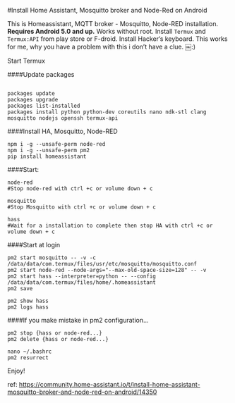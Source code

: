 #Install Home Assistant, Mosquitto broker and Node-Red on Android  

This is Homeassistant, MQTT broker - Mosquitto, Node-RED installation. **Requires Android 5.0 and up.** Works without root. Install `Termux` and `Termux:API` from play store or F-droid. Install Hacker’s keyboard. This works for me, why you have a problem with this i don’t have a clue. ￼:)

Start Termux  

####Update packages  
```

packages update
packages upgrade
packages list-installed
packages install python python-dev coreutils nano ndk-stl clang mosquitto nodejs openssh termux-api
```
####Install HA, Mosquitto, Node-RED  
```
npm i -g --unsafe-perm node-red
npm i -g --unsafe-perm pm2
pip install homeassistant
```
####Start:
```
node-red
#Stop node-red with ctrl +c or volume down + c

mosquitto
#Stop Mosquitto with ctrl +c or volume down + c

hass
#Wait for a installation to complete then stop HA with ctrl +c or volume down + c  
```

####Start at login
```
pm2 start mosquitto -- -v -c /data/data/com.termux/files/usr/etc/mosquitto/mosquitto.conf
pm2 start node-red --node-args="--max-old-space-size=128" -- -v
pm2 start hass --interpreter=python -- --config /data/data/com.termux/files/home/.homeassistant
pm2 save

pm2 show hass
pm2 logs hass
```
####If you make mistake in pm2 configuration…
```
pm2 stop {hass or node-red...}
pm2 delete {hass or node-red...}

nano ~/.bashrc
pm2 resurrect
```
Enjoy!  

ref: https://community.home-assistant.io/t/install-home-assistant-mosquitto-broker-and-node-red-on-android/14350